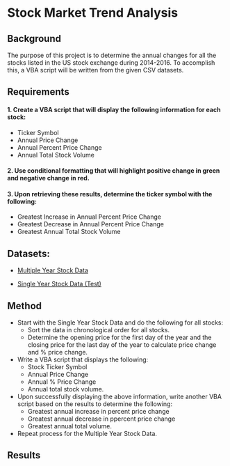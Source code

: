 # Stock Market Trend Analysis

## Background 

The purpose of this project is to determine the annual changes for all the stocks listed in the US stock exchange during 2014-2016.  To accomplish this, a VBA script will be written from the given CSV datasets.

## Requirements

#### 1. Create a VBA script that will display the following information for each stock:

* Ticker Symbol
* Annual Price Change 
* Annual Percent Price Change 
* Annual Total Stock Volume

#### 2. Use conditional formatting that will highlight positive change in green and negative change in red.

#### 3. Upon retrieving these results, determine the ticker symbol with the following:

* Greatest Increase in Annual Percent Price Change
* Greatest Decrease in Annual Percent Price Change
* Greatest Annual Total Stock Volume

## Datasets:
* [Multiple Year Stock Data](https://github.com/cecileung1208/Stock-Market-Trend-Analysis/blob/main/Final%20Results/Multiple_year_stock_data.xlsx)

* [Single Year Stock Data (Test)](https://github.com/cecileung1208/VBA-challenge/blob/main/Test/Unit%202%20-%20VBA_Homework_Instructions_Resources_alphabetical_testing%20-%20Verifying.xlsm) 

## Method 
* Start with the Single Year Stock Data and do the following for all stocks:
  * Sort the data in chronological order for all stocks.
  * Determine the opening price for the first day of the year and the closing price for the last day of the year to calculate price change and % price change.
* Write a VBA script that displays the following: 
  * Stock Ticker Symbol
  * Annual Price Change
  * Annual % Price Change
  * Annual total stock volume.
* Upon successfully displaying the above information, write another VBA script based on the results to determine the following:
  * Greatest annual increase in percent price change 
  * Greatest annual decrease in ppercent price change 
  * Greatest annual total volume.
* Repeat process for the Multiple Year Stock Data.


## Results

